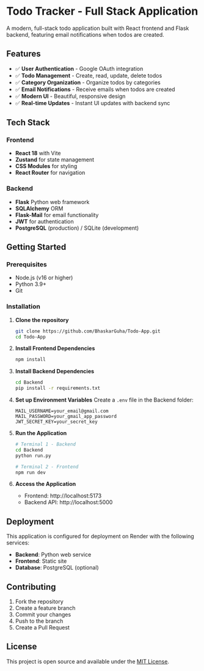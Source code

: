 # Todo Tracker - Full Stack Application

A modern, full-stack todo application built with React frontend and Flask backend, featuring email notifications when todos are created.

## Features

- ✅ **User Authentication** - Google OAuth integration
- ✅ **Todo Management** - Create, read, update, delete todos
- ✅ **Category Organization** - Organize todos by categories
- ✅ **Email Notifications** - Receive emails when todos are created
- ✅ **Modern UI** - Beautiful, responsive design
- ✅ **Real-time Updates** - Instant UI updates with backend sync

## Tech Stack

### Frontend
- **React 18** with Vite
- **Zustand** for state management
- **CSS Modules** for styling
- **React Router** for navigation

### Backend
- **Flask** Python web framework
- **SQLAlchemy** ORM
- **Flask-Mail** for email functionality
- **JWT** for authentication
- **PostgreSQL** (production) / SQLite (development)

## Getting Started

### Prerequisites
- Node.js (v16 or higher)
- Python 3.9+
- Git

### Installation

1. **Clone the repository**
   ```bash
   git clone https://github.com/BhaskarGuha/Todo-App.git
   cd Todo-App
   ```

2. **Install Frontend Dependencies**
   ```bash
   npm install
   ```

3. **Install Backend Dependencies**
   ```bash
   cd Backend
   pip install -r requirements.txt
   ```

4. **Set up Environment Variables**
   Create a `.env` file in the Backend folder:
   ```
   MAIL_USERNAME=your_email@gmail.com
   MAIL_PASSWORD=your_gmail_app_password
   JWT_SECRET_KEY=your_secret_key
   ```

5. **Run the Application**
   ```bash
   # Terminal 1 - Backend
   cd Backend
   python run.py
   
   # Terminal 2 - Frontend
   npm run dev
   ```

6. **Access the Application**
   - Frontend: http://localhost:5173
   - Backend API: http://localhost:5000

## Deployment

This application is configured for deployment on Render with the following services:
- **Backend**: Python web service
- **Frontend**: Static site
- **Database**: PostgreSQL (optional)

## Contributing

1. Fork the repository
2. Create a feature branch
3. Commit your changes
4. Push to the branch
5. Create a Pull Request

## License

This project is open source and available under the [MIT License](LICENSE).
